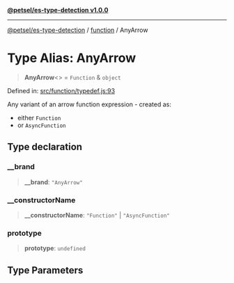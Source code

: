 [**@petsel/es-type-detection v1.0.0**](../../README.md)

***

[@petsel/es-type-detection](../../modules.md) / [function](../README.md) / AnyArrow

# Type Alias: AnyArrow

> **AnyArrow**\<\> = `Function` & `object`

Defined in: [src/function/typedef.js:93](https://github.com/petsel/es-type-detection/blob/ee065d8dbfab0995c95e9bb864d87647f5391dda/src/function/typedef.js#L93)

Any variant of an arrow function expression - created as:
 - either `Function`
 - or `AsyncFunction`

## Type declaration

### \_\_brand

> **\_\_brand**: `"AnyArrow"`

### \_\_constructorName

> **\_\_constructorName**: `"Function"` \| `"AsyncFunction"`

### prototype

> **prototype**: `undefined`

## Type Parameters
